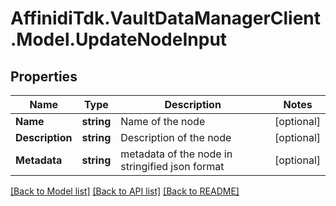 # AffinidiTdk.VaultDataManagerClient.Model.UpdateNodeInput

## Properties

Name | Type | Description | Notes
------------ | ------------- | ------------- | -------------
**Name** | **string** | Name of the node | [optional] 
**Description** | **string** | Description of the node | [optional] 
**Metadata** | **string** | metadata of the node in stringified json format | [optional] 

[[Back to Model list]](../README.md#documentation-for-models) [[Back to API list]](../README.md#documentation-for-api-endpoints) [[Back to README]](../README.md)

